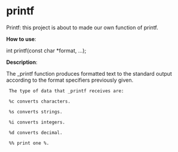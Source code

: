 # printf
Printf: this project is about to made our own function of printf.

**How to use**:

int printf(const char *format, ...);

**Description**:

The _printf function produces formatted text to the standard output according to the format specifiers previously given.

     The type of data that _printf receives are:

     %c converts characters.

     %s converts strings.

     %i converts integers.

     %d converts decimal.

     %% print one %.
